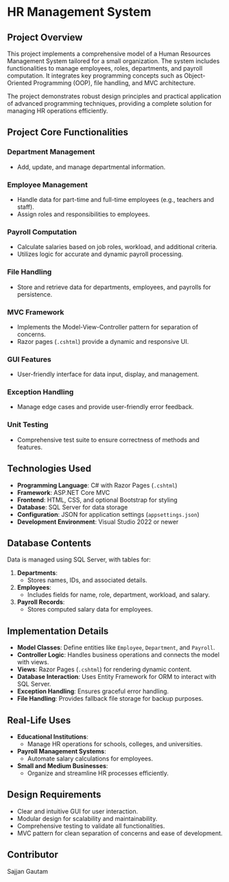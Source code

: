 # HR Management System

## Project Overview
This project implements a comprehensive model of a Human Resources Management System tailored for a small organization. The system includes functionalities to manage employees, roles, departments, and payroll computation. It integrates key programming concepts such as Object-Oriented Programming (OOP), file handling, and MVC architecture.

The project demonstrates robust design principles and practical application of advanced programming techniques, providing a complete solution for managing HR operations efficiently.

## Project Core Functionalities

### Department Management
- Add, update, and manage departmental information.
  
### Employee Management
- Handle data for part-time and full-time employees (e.g., teachers and staff).
- Assign roles and responsibilities to employees.
  
### Payroll Computation
- Calculate salaries based on job roles, workload, and additional criteria.
- Utilizes logic for accurate and dynamic payroll processing.

### File Handling
- Store and retrieve data for departments, employees, and payrolls for persistence.

### MVC Framework
- Implements the Model-View-Controller pattern for separation of concerns.
- Razor pages (`.cshtml`) provide a dynamic and responsive UI.

### GUI Features
- User-friendly interface for data input, display, and management.

### Exception Handling
- Manage edge cases and provide user-friendly error feedback.

### Unit Testing
- Comprehensive test suite to ensure correctness of methods and features.

## Technologies Used
- **Programming Language**: C# with Razor Pages (`.cshtml`)
- **Framework**: ASP.NET Core MVC
- **Frontend**: HTML, CSS, and optional Bootstrap for styling
- **Database**: SQL Server for data storage
- **Configuration**: JSON for application settings (`appsettings.json`)
- **Development Environment**: Visual Studio 2022 or newer

## Database Contents
Data is managed using SQL Server, with tables for:
1. **Departments**:
   - Stores names, IDs, and associated details.
2. **Employees**:
   - Includes fields for name, role, department, workload, and salary.
3. **Payroll Records**:
   - Stores computed salary data for employees.

## Implementation Details
- **Model Classes**: Define entities like `Employee`, `Department`, and `Payroll`.
- **Controller Logic**: Handles business operations and connects the model with views.
- **Views**: Razor Pages (`.cshtml`) for rendering dynamic content.
- **Database Interaction**: Uses Entity Framework for ORM to interact with SQL Server.
- **Exception Handling**: Ensures graceful error handling.
- **File Handling**: Provides fallback file storage for backup purposes.

## Real-Life Uses
- **Educational Institutions**:
  - Manage HR operations for schools, colleges, and universities.
- **Payroll Management Systems**:
  - Automate salary calculations for employees.
- **Small and Medium Businesses**:
  - Organize and streamline HR processes efficiently.

## Design Requirements
- Clear and intuitive GUI for user interaction.
- Modular design for scalability and maintainability.
- Comprehensive testing to validate all functionalities.
- MVC pattern for clean separation of concerns and ease of development.

## Contributor
Sajjan Gautam
